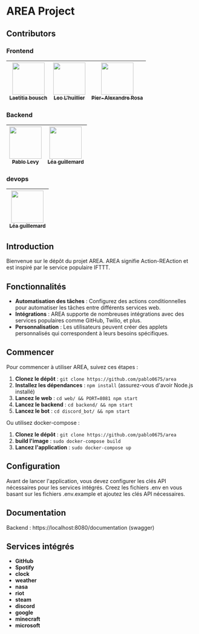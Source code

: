 # AREA Project

## Contributors

### Frontend
| [<img src="https://github.com/Chasfory.png?size=85" width=85><br><sub>Laetitia bousch</sub>](https://github.com/Chasfory) | [<img src="https://github.com/leo-l-huillier.png?size=85" width=85><br><sub>Leo L'huillier</sub>](https://github.com/leo-l-huillier) | [<img src="https://github.com/parosa47.png?size=85" width=85><br><sub>Pier-Alexandre Rosa</sub>](https://github.com/parosa47)
| :---: | :---: | :---: |

### Backend
| [<img src="https://github.com/pablo0675.png?size=85" width=85><br><sub>Pablo Levy</sub>](https://github.com/chuipagro) | [<img src="https://github.com/steci.png?size=85" width=85><br><sub>Léa guillemard</sub>](https://github.com/steci)
|:----------------------------------------------------------------------------------------------------------------------:| :---: |

### devops
| [<img src="https://github.com/steci.png?size=85" width=85><br><sub>Léa guillemard</sub>](https://github.com/steci)
| :---: |

## Introduction
Bienvenue sur le dépôt du projet AREA. AREA signifie Action-REAction et est inspiré par le service populaire IFTTT.

## Fonctionnalités
- **Automatisation des tâches** : Configurez des actions conditionnelles pour automatiser les tâches entre différents services web.
- **Intégrations** : AREA supporte de nombreuses intégrations avec des services populaires comme GitHub, Twilio, et plus.
- **Personnalisation** : Les utilisateurs peuvent créer des applets personnalisés qui correspondent à leurs besoins spécifiques.

## Commencer
Pour commencer à utiliser AREA, suivez ces étapes :

1. **Clonez le dépôt** : `git clone https://github.com/pablo0675/area`
2. **Installez les dépendances** : `npm install` (assurez-vous d'avoir Node.js installé)
3. **Lancez le web** : `cd web/ && PORT=8081 npm start`
4. **Lancez le backend** : `cd backend/ && npm start`
5. **Lancez le bot** : `cd discord_bot/ && npm start`

Ou utilisez docker-compose :

1. **Clonez le dépôt** : `git clone https://github.com/pablo0675/area`
2. **build l'image** : `sudo docker-compose build`
3. **Lancez l'application** : `sudo docker-compose up`

## Configuration
Avant de lancer l'application, vous devez configurer les clés API nécessaires pour les services intégrés. Creez les fichiers .env en vous basant sur les fichiers .env.example et ajoutez les clés API nécessaires.

## Documentation

Backend : https://localhost:8080/documentation (swagger)

## Services intégrés
- **GitHub**
- **Spotify**
- **clock**
- **weather**
- **nasa**
- **riot**
- **steam**
- **discord**
- **google**
- **minecraft**
- **microsoft**



